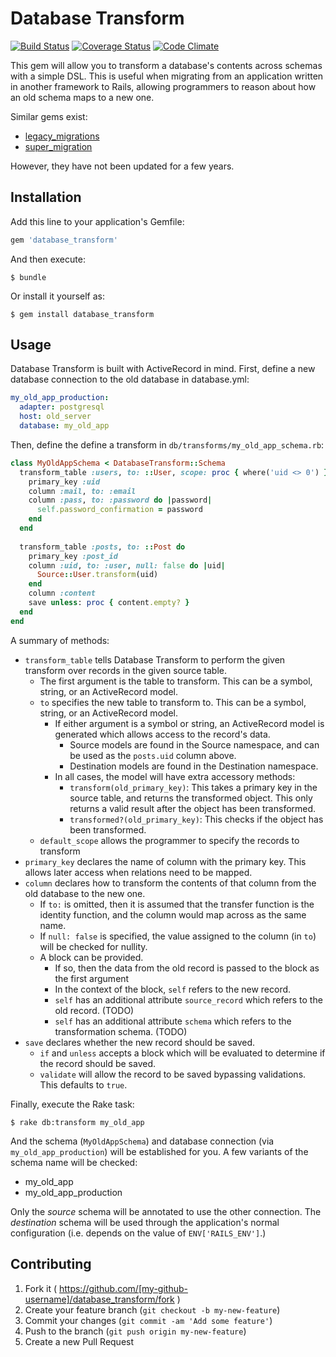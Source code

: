 # Database Transform
[![Build Status](https://travis-ci.org/lowjoel/database_transform.svg)](https://travis-ci.org/lowjoel/database_transform)
[![Coverage Status](https://coveralls.io/repos/lowjoel/database_transform/badge.svg)](https://coveralls.io/r/lowjoel/database_transform)
[![Code Climate](https://codeclimate.com/github/lowjoel/database_transform/badges/gpa.svg)](https://codeclimate.com/github/lowjoel/database_transform)

This gem will allow you to transform a database's contents across schemas with a simple DSL. This is useful when
migrating from an application written in another framework to Rails, allowing programmers to reason about how an old
schema maps to a new one.

Similar gems exist:

 - [legacy_migrations](https://github.com/btelles/legacy_migrations)
 - [super_migration](https://github.com/christian/super_migration)

However, they have not been updated for a few years.

## Installation

Add this line to your application's Gemfile:

```ruby
gem 'database_transform'
```

And then execute:

    $ bundle

Or install it yourself as:

    $ gem install database_transform

## Usage

Database Transform is built with ActiveRecord in mind. First, define a new database connection to the old database in
database.yml:

```yaml
my_old_app_production:
  adapter: postgresql
  host: old_server
  database: my_old_app
```

Then, define the define a transform in `db/transforms/my_old_app_schema.rb`:

```ruby
class MyOldAppSchema < DatabaseTransform::Schema
  transform_table :users, to: ::User, scope: proc { where('uid <> 0') } do
    primary_key :uid
    column :mail, to: :email
    column :pass, to: :password do |password|
      self.password_confirmation = password
    end
  end
  
  transform_table :posts, to: ::Post do
    primary_key :post_id
    column :uid, to: :user, null: false do |uid|
      Source::User.transform(uid)
    end
    column :content
    save unless: proc { content.empty? }
  end
end
```

A summary of methods:

 - `transform_table` tells Database Transform to perform the given transform over records in the given source table.
   - The first argument is the table to transform. This can be a symbol, string, or an ActiveRecord model.
   - `to` specifies the new table to transform to. This can be a symbol, string, or an ActiveRecord model.
     - If either argument is a symbol or string, an ActiveRecord model is generated which allows access to the record's
       data.
       - Source models are found in the Source namespace, and can be used as the `posts.uid` column above.
       - Destination models are found in the Destination namespace.
     - In all cases, the model will have extra accessory methods:
       - `transform(old_primary_key)`: This takes a primary key in the source table, and returns the transformed object.
         This only returns a valid result after the object has been transformed.
       - `transformed?(old_primary_key)`: This checks if the object has been transformed.
   - `default_scope` allows the programmer to specify the records to transform
 - `primary_key` declares the name of column with the primary key. This allows later access when relations need to be
    mapped.
 - `column` declares how to transform the contents of that column from the old database to the new one.
   - If `to:` is omitted, then it is assumed that the transfer function is the identity function, and the column would
     map across as the same name.
   - If `null: false` is specified, the value assigned to the column (in `to`) will be checked for nullity.
   - A block can be provided.
     - If so, then the data from the old record is passed to the block as the first argument
     - In the context of the block, `self` refers to the new record.
     - `self` has an additional attribute `source_record` which refers to the old record. (TODO)
     - `self` has an additional attribute `schema` which refers to the transformation schema. (TODO)
 - `save` declares whether the new record should be saved.
   - `if` and `unless` accepts a block which will be evaluated to determine if the record should be saved.
   - `validate` will allow the record to be saved bypassing validations. This defaults to `true`.

Finally, execute the Rake task:

    $ rake db:transform my_old_app

And the schema (`MyOldAppSchema`) and database connection (via `my_old_app_production`) will be established for you. A
few variants of the schema name will be checked:

 - my_old_app
 - my_old_app_production

Only the *source* schema will be annotated to use the other connection. The *destination* schema will be used through
the application's normal configuration (i.e. depends on the value of `ENV['RAILS_ENV']`.)

## Contributing

1. Fork it ( https://github.com/[my-github-username]/database_transform/fork )
2. Create your feature branch (`git checkout -b my-new-feature`)
3. Commit your changes (`git commit -am 'Add some feature'`)
4. Push to the branch (`git push origin my-new-feature`)
5. Create a new Pull Request
